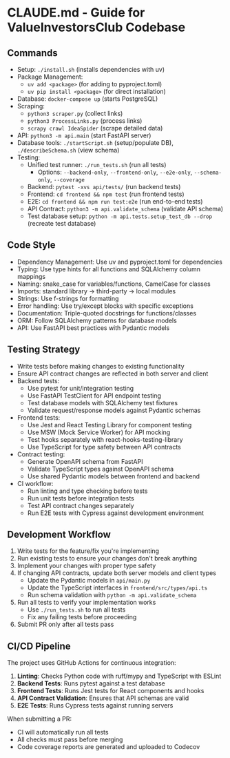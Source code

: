 # CLAUDE.md - Guide for ValueInvestorsClub Codebase

## Commands
- Setup: `./install.sh` (installs dependencies with uv)
- Package Management: 
  - `uv add <package>` (for adding to pyproject.toml)
  - `uv pip install <package>` (for direct installation)
- Database: `docker-compose up` (starts PostgreSQL)
- Scraping: 
  - `python3 scraper.py` (collect links)
  - `python3 ProcessLinks.py` (process links)
  - `scrapy crawl IdeaSpider` (scrape detailed data)
- API: `python3 -m api.main` (start FastAPI server)
- Database tools: `./startScript.sh` (setup/populate DB), `./describeSchema.sh` (view schema)
- Testing:
  - Unified test runner: `./run_tests.sh` (run all tests)
    - Options: `--backend-only`, `--frontend-only`, `--e2e-only`, `--schema-only`, `--coverage`
  - Backend: `pytest -xvs api/tests/` (run backend tests)
  - Frontend: `cd frontend && npm test` (run frontend tests)
  - E2E: `cd frontend && npm run test:e2e` (run end-to-end tests)
  - API Contract: `python3 -m api.validate_schema` (validate API schema)
  - Test database setup: `python -m api.tests.setup_test_db --drop` (recreate test database)

## Code Style
- Dependency Management: Use uv and pyproject.toml for dependencies
- Typing: Use type hints for all functions and SQLAlchemy column mappings
- Naming: snake_case for variables/functions, CamelCase for classes
- Imports: standard library → third-party → local modules
- Strings: Use f-strings for formatting
- Error handling: Use try/except blocks with specific exceptions
- Documentation: Triple-quoted docstrings for functions/classes
- ORM: Follow SQLAlchemy patterns for database models
- API: Use FastAPI best practices with Pydantic models

## Testing Strategy
- Write tests before making changes to existing functionality
- Ensure API contract changes are reflected in both server and client
- Backend tests:
  - Use pytest for unit/integration testing
  - Use FastAPI TestClient for API endpoint testing
  - Test database models with SQLAlchemy test fixtures
  - Validate request/response models against Pydantic schemas
- Frontend tests:
  - Use Jest and React Testing Library for component testing
  - Use MSW (Mock Service Worker) for API mocking
  - Test hooks separately with react-hooks-testing-library
  - Use TypeScript for type safety between API contracts
- Contract testing:
  - Generate OpenAPI schema from FastAPI
  - Validate TypeScript types against OpenAPI schema
  - Use shared Pydantic models between frontend and backend
- CI workflow:
  - Run linting and type checking before tests
  - Run unit tests before integration tests
  - Test API contract changes separately
  - Run E2E tests with Cypress against development environment

## Development Workflow
1. Write tests for the feature/fix you're implementing
2. Run existing tests to ensure your changes don't break anything
3. Implement your changes with proper type safety
4. If changing API contracts, update both server models and client types
   - Update the Pydantic models in `api/main.py` 
   - Update the TypeScript interfaces in `frontend/src/types/api.ts`
   - Run schema validation with `python -m api.validate_schema`
5. Run all tests to verify your implementation works
   - Use `./run_tests.sh` to run all tests
   - Fix any failing tests before proceeding
6. Submit PR only after all tests pass

## CI/CD Pipeline
The project uses GitHub Actions for continuous integration:
1. **Linting**: Checks Python code with ruff/mypy and TypeScript with ESLint
2. **Backend Tests**: Runs pytest against a test database
3. **Frontend Tests**: Runs Jest tests for React components and hooks
4. **API Contract Validation**: Ensures that API schemas are valid
5. **E2E Tests**: Runs Cypress tests against running servers

When submitting a PR:
- CI will automatically run all tests
- All checks must pass before merging
- Code coverage reports are generated and uploaded to Codecov